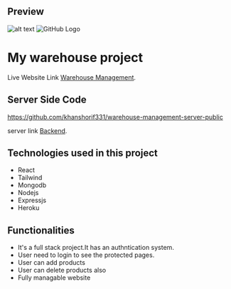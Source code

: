 ## Preview

![alt text](https://i.ibb.co/dLtJ04S/image.png)
![GitHub Logo](https://i.ibb.co/fqvMYX2/image.png)

# My warehouse project

Live Website Link [Warehouse Management](https://warehouse-management-3798b.web.app/).

## Server Side Code 

https://github.com/khanshorif331/warehouse-management-server-public

server link [Backend](https://warehouse-management-server-public.onrender.com/).

## Technologies used in this project

-  React
-  Tailwind
-  Mongodb
-  Nodejs
-  Expressjs
-  Heroku

## Functionalities

-  It's a full stack project.It has an authntication system.
-  User need to login to see the protected pages.
-  User can add products
-  User can delete products also
-  Fully managable website
